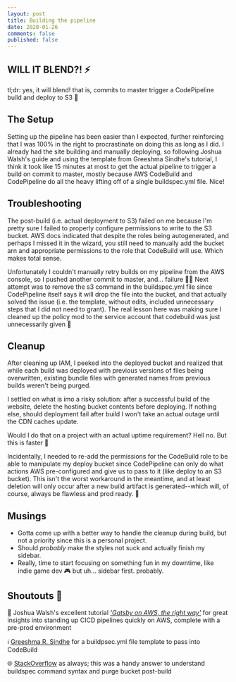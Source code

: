 ```yaml
---
layout: post
title: Building the pipeline
date: 2020-01-26
comments: false
published: false
---
```


## WILL IT BLEND?! ⚡️

tl;dr: yes, it will blend! that is, commits to master trigger a CodePipeline build and deploy to S3 🙌

## The Setup

Setting up the pipeline has been easier than I expected, further reinforcing that I was 100% in the right to procrastinate on doing this as long as I did. I already had the site building and manually deploying, so following Joshua Walsh's guide and using the template from Greeshma Sindhe's tutorial, I think it took like 15 minutes at most to get the actual pipeline to trigger a build on commit to master, mostly because AWS CodeBuild and CodePipeline do all the heavy lifting off of a single buildspec.yml file. Nice!

## Troubleshooting

The post-build (i.e. actual deployment to S3) failed on me because I'm pretty sure I failed to properly configure permissions to write to the S3 bucket. AWS docs indicated that despite the roles being autogenerated, and perhaps I missed it in the wizard, you still need to manually add the bucket arn and appropriate permissions to the role that CodeBuild will use. Which makes total sense.

Unfortunately I couldn't manually retry builds on my pipeline from the AWS console, so I pushed another commit to master, and... failure 🤦‍♂ Next attempt was to remove the s3 command in the buildspec.yml file since CodePipeline itself says it will drop the file into the bucket, and that actually solved the issue (i.e. the template, without edits, included unnecessary steps that I did not need to grant). The real lesson here was making sure I cleaned up the policy mod to the service account that codebuild was just unnecessarily given 😬

## Cleanup

After cleaning up IAM, I peeked into the deployed bucket and realized that while each build was deployed with previous versions of files being overwritten, existing bundle files with generated names from previous builds weren't being purged.

I settled on what is imo a risky solution: after a successful build of the website, delete the hosting bucket contents before deploying. If nothing else, should deployment fail after build I won't take an actual outage until the CDN caches update.

Would I do that on a project with an actual uptime requirement? Hell no. But this is faster 🏃

Incidentally, I needed to re-add the permissions for the CodeBuild role to be able to manipulate my deploy bucket since CodePipeline can only do what actions AWS pre-configured and give us to pass to it (like deploy to an S3 bucket). This isn't the worst workaround in the meantime, and at least deletion will only occur after a new build artifact is generated--which will, of course, always be flawless and prod ready. 👅

## Musings

- Gotta come up with a better way to handle the cleanup during build, but not a priority since this is a personal project.
- Should _probably_ make the styles not suck and actually finish my sidebar.
- Really, time to start focusing on something fun in my downtime, like indie game dev 🎮 but uh... sidebar first. probably.

## Shoutouts 🎉

🏫 Joshua Walsh's excellent tutorial [_'Gatsby on AWS, the right way'_](https://blog.joshwalsh.me/aws-gatsby/) for great insights into standing up CICD pipelines quickly on AWS, complete with a pre-prod environment

ℹ️ [Greeshma R. Sindhe](https://medium.com/@greeshu.renu/host-gatsby-js-site-on-amazon-s3-with-aws-codepipeline-675117686b9b) for a buildpsec.yml file template to pass into CodeBuild

🌐 [StackOverflow](https://stackoverflow.com/questions/55025290/aws-remove-files-in-s3-using-codebuild-in-codepipeline) as always; this was a handy answer to understand buildspec command syntax and purge bucket post-build
